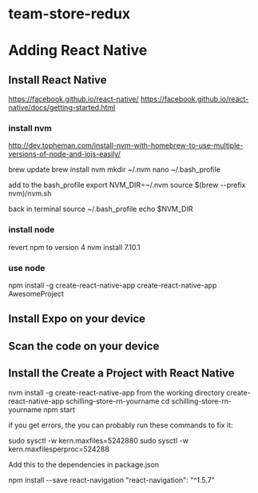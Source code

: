 # team-store-redux

# Adding React Native
## Install React Native
https://facebook.github.io/react-native/
https://facebook.github.io/react-native/docs/getting-started.html
### install nvm
http://dev.topheman.com/install-nvm-with-homebrew-to-use-multiple-versions-of-node-and-iojs-easily/

brew update
brew install nvm
mkdir ~/.nvm
nano ~/.bash_profile

add to the bash_profile
export NVM_DIR=~/.nvm
source $(brew --prefix nvm)/nvm.sh

back in terminal
source ~/.bash_profile
echo $NVM_DIR

### install node
revert npm to version 4
nvm install 7.10.1

### use node
npm install -g create-react-native-app
create-react-native-app AwesomeProject

## Install Expo on your device

## Scan the code on your device

## Install the Create a Project with React Native
nvm install -g create-react-native-app
from the working directory
create-react-native-app schilling-store-rn-yourname
cd schilling-store-rn-yourname
npm start

if you get errors, the you can probably run these commands to fix it:

  sudo sysctl -w kern.maxfiles=5242880
  sudo sysctl -w kern.maxfilesperproc=524288
  
Add this to the dependencies in package.json

npm install --save react-navigation
    "react-navigation": "^1.5.7"  
